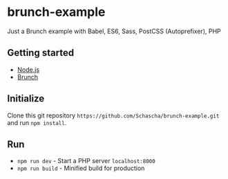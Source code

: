 # brunch-example

Just a Brunch example with Babel, ES6, Sass, PostCSS (Autoprefixer), PHP

## Getting started

* [Node.js](http://nodejs.org)
* [Brunch](http://brunch.io)

## Initialize

Clone this git repository `https://github.com/Schascha/brunch-example.git` and run `npm install`.

## Run

* `npm run dev` - Start a PHP server `localhost:8000`
* `npm run build` - Minified build for production
